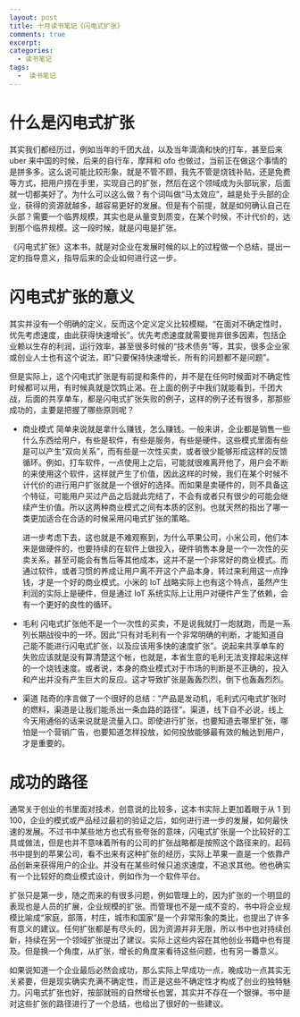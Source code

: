 ```yaml
---
layout: post
title: 十月读书笔记《闪电式扩张》
comments: true
excerpt: 
categories:
  - 读书笔记  
tags:
  -  读书笔记
---
```



# 什么是闪电式扩张

其实我们都经历过，例如当年的千团大战，以及当年滴滴和快的打车，甚至后来 uber 来中国的时候，后来的自行车，摩拜和 ofo 也做过，当前正在做这个事情的是拼多多。这么说可能比较形象，就是不管不顾，我先不管是烧钱补贴，还是免费等方式，把用户捞在手里，实现自己的扩张，然后在这个领域成为头部玩家，后面就一切都美好了。为什么可以这么做？有个词叫做“马太效应”，越是处于头部的企业，获得的资源就越多，越容易更好的发展。但是有个前提，就是如何确认自己在头部？需要一个临界规模，其实也是从量变到质变，在某个时候，不计代价的，达到那个临界规模。这一段时候，就是闪电是扩张。

《闪电式扩张》这本书，就是对企业在发展时候的以上的过程做一个总结，提出一定的指导意义，指导后来的企业如何进行这一步。


# 闪电式扩张的意义

其实并没有一个明确的定义，反而这个定义定义比较模糊，“在面对不确定性时，优先考虑速度，由此获得快速增长”。优先考虑速度就需要抛弃很多因素，包括企业赖以生存的利润，运行效率，甚至很多时候的“技术债务”等，其实，很多企业家或创业人士也有这个说法，即“只要保持快速增长，所有的问题都不是问题”。

但是实际上，这个闪电式扩张是有前提和条件的，并不是在任何时候面对不确定性时候都可以用，有时候真就是饮鸩止渴。在上面的例子中我们就能看到，千团大战，后面的共享单车，都是闪电式扩张失败的例子，这样的例子还有很多，那那些成功的，主要是把握了哪些原则呢？

-   商业模式 简单来说就是拿什么赚钱，怎么赚钱。一般来讲，企业都是销售一些什么东西给用户，有些是软件，有些是服务，有些是硬件。这些模式里面有些是可以产生“双向关系”，而有些是一次性买卖，或者很少能够形成这样的反馈循环。例如，打车软件，一点使用上之后，可能就很难离开他了，用户会不断的来使用这个软件，这样就产生了价值，因此这样的时候，我们在某个时候不计代价的进行用户扩张就是一个很好的选择。而如果是卖硬件的，则不具备这个特征，可能用户买过产品之后就此完结了，不会有或者只有很少的可能会继续产生价值。所以这两种商业模式之间有本质的区别。也就天然的指出了哪一类更加适合在合适的时候采用闪电式扩张的策略。
    
    进一步考虑下去，这也就是不难观察到，为什么苹果公司，小米公司，他们本来是做硬件的，也要持续的在软件上做投入，硬件销售本身是一个一次性的买卖关系，甚至可能会有售后等其他成本，这并不是一个非常好的商业模式。而通过软件，或者习惯的养成让用户离不开这个产品本身，转过来利用这一点挣钱，才是一个好的商业模式。小米的 IoT 战略实际上也有这个特点，虽然产生利润的实际上是硬件，但是通过 IoT 系统实际上让用户对硬件产生了依赖，会有一个更好的良性的循环。
-   毛利 闪电式扩张他不是一个一次性的买卖，不是说我就打一炮就跑，而是一系列长期战役中的一环。因此“只有对毛利有一个非常明确的判断，才能知道自己能不能进行闪电式扩张，以及应该用多快的速度扩张”。说起来共享单车的失败应该就是没有算清楚这个帐，也就是，本省生意的毛利无法支撑起来这样的一个烧钱速度。或者说，本身的商业模式对于市场的判断是不正确的，投入和产出并没有产生巨大的反应。这才导致扩张是轰轰烈烈，倒下也轰轰烈烈。
-   渠道 陆奇的序言做了一个很好的总结：“产品是发动机，毛利式闪电式扩张时的燃料，渠道是让我们能杀出一条血路的路径”。渠道，线下自不必说，线上今天用通俗的话来说就是流量入口。即使进行扩张，也要知道去哪里扩张，哪怕是一个营销广告，也要知道怎样投放，如何投放能够最有效的触达到用户，才是重要的。


# 成功的路径

通常关于创业的书里面对技术，创意说的比较多，这本书实际上更加着眼于从 1 到 100，企业的模式或产品经过最初的验证之后，如何进行进一步的发展，如何最快速的发展。不过书中某些地方也式有些夸张的意味，闪电式扩张是一个比较好的工具或做法，但是也并不意味着所有的公司的扩张战略都是按照这个路径来的。起码书中提到的苹果公司，看不出来有这种扩张的经历，实际上苹果一直是一个依靠产品创新来获得用户的企业。并没有在某些时候只追求速度，不追求其他。他也确实有一个比较好的商业模式设计，例如作为一个软件平台。

扩张只是第一步，随之而来的有很多问题，例如管理上的，因为扩张的一个明显的表现也是人员的扩展，企业规模的扩张。而管理也不是一成不变的，书中将企业规模比喻成“家庭，部落，村庄，城市和国家”是一个非常形象的类比，也提出了许多有意义的建议。任何扩张都是有尽头的，因为资源并非无限，所以书中也对持续创新，持续在另一个领域扩张提出了建议。实际上这些内容在其他创业书籍中也有提及。但是换一个角度，从扩张，增长的角度来看待这些问题，也有另一番意义。

如果说知道一个企业最后必然会成功，那么实际上早成功一点，晚成功一点其实无关紧要，但是现实确实充满不确定性，而正是这些不确定性才构成了创业的独特魅力。闪电式扩张也好，按部就班的自然增长也罢，其实并不存在一个银弹。书中是对这些扩张的路径进行了一个总结，也给出了很好的一些建议。
